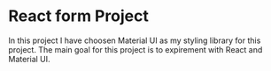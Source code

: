 # React form Project

In this project I have choosen Material UI as my styling library for this project.
The main goal for this project is to expirement with React and Material UI.

